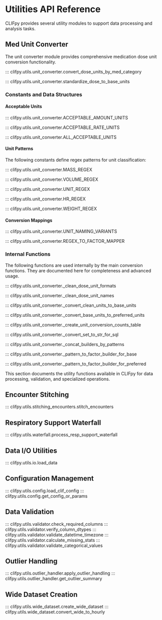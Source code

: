 # Utilities API Reference

CLIFpy provides several utility modules to support data processing and analysis tasks.

## Med Unit Converter

The unit converter module provides comprehensive medication dose unit conversion functionality.

::: clifpy.utils.unit_converter.convert_dose_units_by_med_category

::: clifpy.utils.unit_converter.standardize_dose_to_base_units

### Constants and Data Structures

#### Acceptable Units

::: clifpy.utils.unit_converter.ACCEPTABLE_AMOUNT_UNITS

::: clifpy.utils.unit_converter.ACCEPTABLE_RATE_UNITS

::: clifpy.utils.unit_converter.ALL_ACCEPTABLE_UNITS

#### Unit Patterns

The following constants define regex patterns for unit classification:

::: clifpy.utils.unit_converter.MASS_REGEX

::: clifpy.utils.unit_converter.VOLUME_REGEX

::: clifpy.utils.unit_converter.UNIT_REGEX

::: clifpy.utils.unit_converter.HR_REGEX

::: clifpy.utils.unit_converter.WEIGHT_REGEX

#### Conversion Mappings

::: clifpy.utils.unit_converter.UNIT_NAMING_VARIANTS

::: clifpy.utils.unit_converter.REGEX_TO_FACTOR_MAPPER

### Internal Functions

The following functions are used internally by the main conversion functions. They are documented here for completeness and advanced usage.

::: clifpy.utils.unit_converter._clean_dose_unit_formats

::: clifpy.utils.unit_converter._clean_dose_unit_names

::: clifpy.utils.unit_converter._convert_clean_units_to_base_units

::: clifpy.utils.unit_converter._convert_base_units_to_preferred_units

::: clifpy.utils.unit_converter._create_unit_conversion_counts_table

::: clifpy.utils.unit_converter._convert_set_to_str_for_sql

::: clifpy.utils.unit_converter._concat_builders_by_patterns

::: clifpy.utils.unit_converter._pattern_to_factor_builder_for_base

::: clifpy.utils.unit_converter._pattern_to_factor_builder_for_preferred


This section documents the utility functions available in CLIFpy for data processing, validation, and specialized operations.

## Encounter Stitching

::: clifpy.utils.stitching_encounters.stitch_encounters

## Respiratory Support Waterfall

::: clifpy.utils.waterfall.process_resp_support_waterfall

## Data I/O Utilities

::: clifpy.utils.io.load_data

## Configuration Management

::: clifpy.utils.config.load_clif_config
::: clifpy.utils.config.get_config_or_params

## Data Validation

::: clifpy.utils.validator.check_required_columns
::: clifpy.utils.validator.verify_column_dtypes
::: clifpy.utils.validator.validate_datetime_timezone
::: clifpy.utils.validator.calculate_missing_stats
::: clifpy.utils.validator.validate_categorical_values

## Outlier Handling

::: clifpy.utils.outlier_handler.apply_outlier_handling
::: clifpy.utils.outlier_handler.get_outlier_summary

## Wide Dataset Creation

::: clifpy.utils.wide_dataset.create_wide_dataset
::: clifpy.utils.wide_dataset.convert_wide_to_hourly
